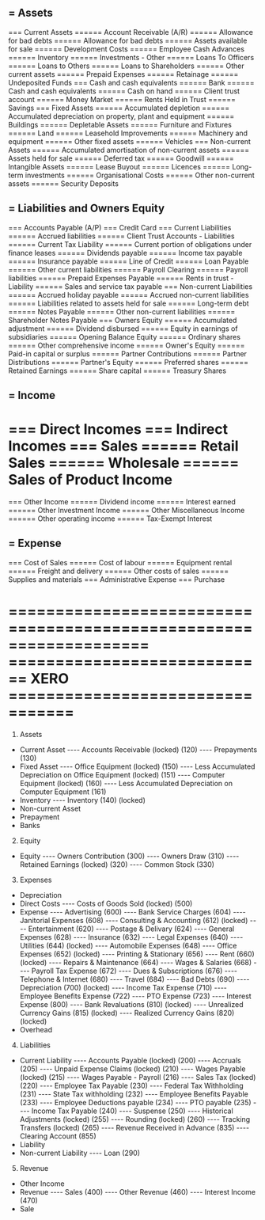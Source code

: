 
= Assets
---------------------------------------------------
=== Current Assets
====== Account Receivable (A/R)
====== Allowance for bad debts
====== Allowance for bad debts
====== Assets available for sale
====== Development Costs
====== Employee Cash Advances
====== Inventory
====== Investments - Other
====== Loans To Officers
====== Loans to Others
====== Loans to Shareholders
====== Other current assets
====== Prepaid Expenses
====== Retainage
====== Undeposited Funds
=== Cash and cash equivalents
====== Bank
====== Cash and cash equivalents
====== Cash on hand
====== Client trust account
====== Money Market
====== Rents Held in Trust
====== Savings
=== Fixed Assets
====== Accumulated depletion
====== Accumulated depreciation on property, plant and equipment
====== Buildings
====== Depletable Assets
====== Furniture and Fixtures
====== Land
====== Leasehold Improvements
====== Machinery and equipment
====== Other fixed assets
====== Vehicles
=== Non-current Assets
====== Accumulated amortisation of non-current assets
====== Assets held for sale
====== Deferred tax
====== Goodwill
====== Intangible Assets
====== Lease Buyout
====== Licences
====== Long-term investments
====== Organisational Costs
====== Other non-current assets
====== Security Deposits

= Liabilities and Owners Equity
---------------------------------------------------
=== Accounts Payable (A/P)
=== Credit Card
=== Current Liabilities
====== Accrued liabilities
====== Client Trust Accounts - Liabilities
====== Current Tax Liability
====== Current portion of obligations under finance leases
====== Dividends payable
====== Income tax payable
====== Insurance payable
====== Line of Credit
====== Loan Payable
====== Other current liabilities
====== Payroll Clearing
====== Payroll liabilities
====== Prepaid Expenses Payable
====== Rents in trust - Liability
====== Sales and service tax payable
=== Non-current Liabilities
====== Accrued holiday payable
====== Accrued non-current liabilities
====== Liabilities related to assets held for sale
====== Long-term debt
====== Notes Payable
====== Other non-current liabilities
====== Shareholder Notes Payable
=== Owners Equity
====== Accumulated adjustment
====== Dividend disbursed
====== Equity in earnings of subsidiaries
====== Opening Balance Equity
====== Ordinary shares
====== Other comprehensive income
====== Owner's Equity
====== Paid-in capital or surplus
====== Partner Contributions
====== Partner Distributions
====== Partner's Equity
====== Preferred shares
====== Retained Earnings
====== Share capital
====== Treasury Shares


= Income
---------------------------------------------------
=== Direct Incomes
=== Indirect Incomes
=== Sales
====== Retail Sales
====== Wholesale
====== Sales of Product Income
======
=== Other Income
====== Dividend income
====== Interest earned
====== Other Investment Income
====== Other Miscellaneous Income
====== Other operating income
====== Tax-Exempt Interest

= Expense
---------------------------------------------------
=== Cost of Sales
====== Cost of labour
====== Equipment rental
====== Freight and delivery
====== Other costs of sales
====== Supplies and materials
=== Administrative Expense
=== Purchase



===================================================================
============================ XERO =================================
===================================================================

1) Assets
 - Current Asset
 ---- Accounts Receivable (locked) (120)
 ---- Prepayments (130)
 - Fixed Asset
 ---- Office Equipment (locked) (150)
 ---- Less Accumulated Depreciation on Office Equipment (locked) (151)
 ---- Computer Equipment (locked) (160)
 ---- Less Accumulated Depreciation on Computer Equipment (161)
 - Inventory
 ---- Inventory (140) (locked)
 - Non-current Asset
 - Prepayment
 - Banks

2) Equity
 - Equity
 ---- Owners Contribution (300)
 ---- Owners Draw (310)
 ---- Retained Earnings (locked) (320)
 ---- Common Stock (330)

3) Expenses
 - Depreciation
 - Direct Costs
 ---- Costs of Goods Sold (locked) (500)
 - Expense
 ---- Advertising (600)
 ---- Bank Service Charges (604)
 ---- Janitorial Expenses (608)
 ---- Consulting & Accounting (612) (locked)
 ---- Entertainment (620)
 ---- Postage & Delivary (624)
 ---- General Expenses (628)
 ---- Insurance (632)
 ---- Legal Expenses (640)
 ---- Utilities (644) (locked)
 ---- Automobile Expenses (648)
 ---- Office Expenses (652) (locked)
 ---- Printing & Stationary (656)
 ---- Rent (660) (locked)
 ---- Repairs & Maintenance (664)
 ---- Wages & Salaries (668)
 ---- Payroll Tax Expense (672)
 ---- Dues & Subscriptions (676)
 ---- Telephone & Internet (680)
 ---- Travel (684)
 ---- Bad Debts (690)
 ---- Depreciation (700) (locked)
 ---- Income Tax Expense (710)
 ---- Employee Benefits Expense (722)
 ---- PTO Expense (723)
 ---- Interest Expense (800)
 ---- Bank Revaluations (810) (locked)
 ---- Unrealized Currency Gains (815) (locked)
 ---- Realized Currency Gains (820) (locked)
 - Overhead

4) Liabilities
 - Current Liability
 ---- Accounts Payable (locked) (200)
 ---- Accruals (205)
 ---- Unpaid Expense Claims (locked) (210)
 ---- Wages Payable (locked) (215)
 ---- Wages Payable - Payroll (216)
 ---- Sales Tax (locked) (220)
 ---- Employee Tax Payable (230)
 ---- Federal Tax Withholding (231)
 ---- State Tax withholding (232)
 ---- Employee Benefits Payable (233)
 ---- Employee Deductions payable (234)
 ---- PTO payable (235)
 ---- Income Tax Payable (240)
 ---- Suspense (250)
 ---- Historical Adjustments (locked) (255)
 ---- Rounding (locked) (260)
 ---- Tracking Transfers (locked) (265)
 ---- Revenue Received in Advance (835)
 ---- Clearing Account (855)
 - Liability
 - Non-current Liability
 ---- Loan (290)

5) Revenue
 - Other Income
 - Revenue
 ---- Sales (400)
 ---- Other Revenue (460)
 ---- Interest Income (470)
 - Sale
